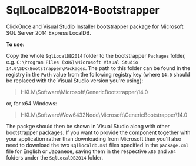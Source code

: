 # SqlLocalDB2014-Bootstrapper
ClickOnce and Visual Studio Installer bootstrapper package for Microsoft SQL Server 2014 Express LocalDB.

**To use:**

Copy the whole `SqlLocalDB2014` folder to the bootstrapper `Packages` folder, e.g. `C:\Program Files (x86)\Microsoft Visual Studio 14.0\SDK\Bootstrapper\Packages`. The path to this folder can be found in the registry in the `Path` value from the following registry key (where `14.0` should be replaced with the Visual Studio version you're using):

> HKLM\Software\Microsoft\GenericBootstrapper\14.0

or, for x64 Windows:

> HKLM\Software\Wow6432Node\Microsoft\GenericBootstrapper\14.0

The packge should then be shown in Visual Studio along with other bootstrapper packages. If you want to provide the component together with your application rather than downloading from Microsoft then you'll also need to download the two `sqllocaldb.msi` files specified in the `package.xml` file for English or Japanese, saving them in the respective `x86` and `x64` folders under the `SqlLocalDB2014` folder.
